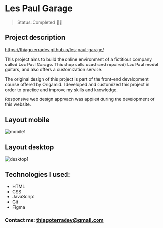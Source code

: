 # Les Paul Garage

> Status: Completed 🤘🏽

## Project description

https://thiagoterradev.github.io/les-paul-garage/

This project aims to build the online environment of a fictitious company called Les Paul Garage. This shop sells used (and repaired) Les Paul model guitars, and also offers a customization service.

The original design of this project is part of the front-end development course offered by Origamid. I developed and customized this project in order to practice and improve my skills and knowledge. 

Responsive web design approach was applied during the development of this website.

## Layout mobile

![mobile1](https://user-images.githubusercontent.com/125769752/227307902-b8cd4a67-c744-4a46-8d46-28480bd94098.png)

## Layout desktop

![desktop1](https://user-images.githubusercontent.com/125769752/227311869-e630b64a-23ef-41fa-8bbf-1ebb6c75dcd1.png)

## Technologies I used:

* HTML
* CSS
* JavaScript
* Git
* Figma

### Contact me: thiagoterradev@gmail.com

